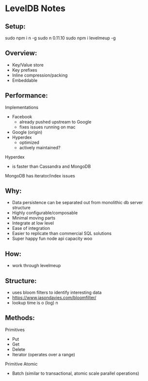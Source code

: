 LevelDB Notes
=============

Setup:
------
sudo npm i n -g
sudo n 0.11.10
sudo npm i levelmeup -g

Overview:
---------
- Key/Value store
- Key prefixes
- Inline compression/packing
- Embeddable

Performance:
------------
Implementations
  - Facebook 
  	- already pushed upstream to Google
  	- fixes issues running on mac
  - Google (origin)
  - Hyperdex
  	- optimized
  	- actively maintained? 

Hyperdex 
- is faster than Cassandra and MongoDB

MongoDB has iterator/index issues

Why:
----
- Data persistence can be separated out from monolithic db server structure
- Highly configurable/composable
- Minimal moving parts
- Integrate at low level
- Ease of integration
- Easier to replicate than commercial SQL solutions
- Super happy fun node api capacity woo

How:
----
- work through levelmeup

Structure:
----------
- uses bloom filters to identify interesting data
- https://www.jasondavies.com/bloomfilter/
- lookup time is o (log) n


Methods:
--------

Primitives
- Put
- Get
- Delete
- Iterator (operates over a range)

Primitive Atomic
- Batch (similar to transactional, atomic scale parallel operations)

